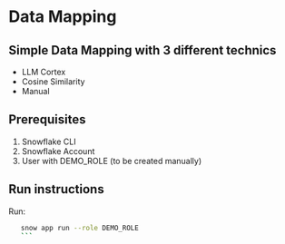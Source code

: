 # Data Mapping

## Simple Data Mapping with 3 different technics

- LLM Cortex
- Cosine Similarity
- Manual

## Prerequisites

1. Snowflake CLI
2. Snowflake Account
3. User with DEMO_ROLE (to be created manually)

## Run instructions 

Run:

 ```sh
    snow app run --role DEMO_ROLE
    ```

